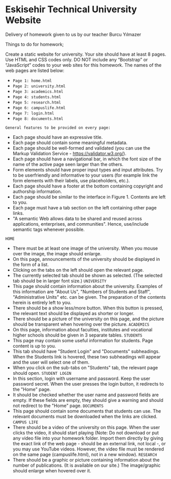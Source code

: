 
# Eskisehir Technical University Website

Delivery of homework given to us by our teacher Burcu Yılmazer

Things to do for homework;


Create a static website for university. Your site should have at least 8 pages. Use HTML and CSS codes only. DO NOT include any “Bootstrap” or “JavaScript” codes to your web sites for this homework. The names of the web pages are listed below:

* `Page 1: home.html`
* `Page 2: university.html`
* `Page 3: academics.html`
* `Page 4: students.html`
* `Page 5: research.html`
* `Page 6: campuslife.html`
* `Page 7: login.html`
* `Page 8: documents.html`

`General features to be provided on every page:`
- Each page should have an expressive title.
- Each page should contain some meaningful metadata.
- Each page should be well-formed and validated (you can use the Markup Validation Service - https://validator.w3.org/).
- Each page should have a navigational bar, in which the font size of the name of the active page seen larger than the others.
- Form elements should have proper input types and input attributes. Try to be userfriendly and informative to your users (for example link the form elements with their labels, use placeholders, etc.).
- Each page should have a footer at the bottom containing copyright and authorship information.
- Each page should be similar to the interface in Figure 1. Contents are left to you.
- Each page must have a tab section on the left containing other page links.
- "A semantic Web allows data to be shared and reused across applications, enterprises, and communities". Hence, use/include semantic tags whenever possible.

`HOME`
- There must be at least one image of the university. When you mouse over the image, the image should enlarge.
- On this page, announcements of the university should be displayed in the form of a list.
- Clicking on the tabs on the left should open the relevant page.
- The currently selected tab should be shown as selected. (The selected tab should be in larger font size.)
`UNIVERSITY`
- This page should contain information about the university. Examples of this information are "About Us", "Numbers of Students and Staff", "Administrative Units" etc. can be given. The preparation of the contents herein is entirely left to you.
- There should be a show less/more button. When this button is pressed, the relevant text should be displayed as shorter or longer.
- There should be a picture of the university on this page, and the picture should be transparent when hovering over the picture.
`ACADEMICS`
- On this page, information about faculties, institutes and vocational higher schools should be given in 3 separate tables.
`STUDENTS`
- This page may contain some useful information for students. Page content is up to you.
- This tab should have "Student Login" and "Documents" subheadings. When the Students link is hovered, these two subheadings will appear and the user will select one of them.
- When you click on the sub-tabs on "Students" tab, the relevant page should open. 
`STUDENT LOGIN`
- In this section, login with username and password. Keep the user password secret. When the user presses the login button, it redirects to the "Home" page.
- It should be checked whether the user name and password fields are empty. If these fields are empty, they should give a warning and should not redirect to the "Home" page.
`DOCUMENTS`
- This page should contain some documents that students can use. The relevant documents must be downloaded when the links are clicked.
`CAMPUS LIFE`
- There should be a video of the university on this page. When the user clicks the video, it should start playing (Note: Do not download or put any video file into your homework folder. Import them directly by giving the exact link of the web page - should be an external link, not local -, or you may use YouTube videos. However, the video file must be rendered on the same page (campuslife.html), not in a new window).
`RESEARCH`
- There should be a graphic or picture containing information about the number of publications. (It is available on our site.) The image/graphic should enlarge when hovered over it.



